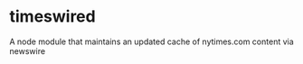timeswired
==========

A node module that maintains an updated cache of nytimes.com content via newswire
